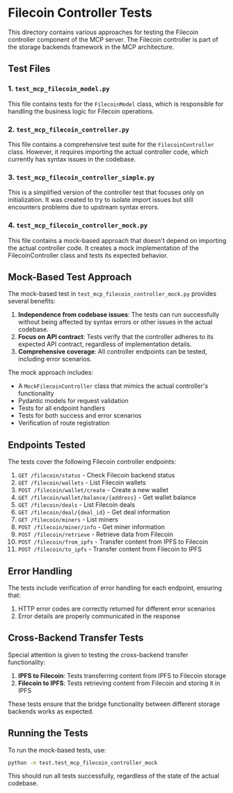 # Filecoin Controller Tests

This directory contains various approaches for testing the Filecoin controller component of the MCP server. The Filecoin controller is part of the storage backends framework in the MCP architecture.

## Test Files

### 1. `test_mcp_filecoin_model.py`

This file contains tests for the `FilecoinModel` class, which is responsible for handling the business logic for Filecoin operations.

### 2. `test_mcp_filecoin_controller.py`

This file contains a comprehensive test suite for the `FilecoinController` class. However, it requires importing the actual controller code, which currently has syntax issues in the codebase.

### 3. `test_mcp_filecoin_controller_simple.py`

This is a simplified version of the controller test that focuses only on initialization. It was created to try to isolate import issues but still encounters problems due to upstream syntax errors.

### 4. `test_mcp_filecoin_controller_mock.py`

This file contains a mock-based approach that doesn't depend on importing the actual controller code. It creates a mock implementation of the FilecoinController class and tests its expected behavior.

## Mock-Based Test Approach

The mock-based test in `test_mcp_filecoin_controller_mock.py` provides several benefits:

1. **Independence from codebase issues**: The tests can run successfully without being affected by syntax errors or other issues in the actual codebase.
2. **Focus on API contract**: Tests verify that the controller adheres to its expected API contract, regardless of implementation details.
3. **Comprehensive coverage**: All controller endpoints can be tested, including error scenarios.

The mock approach includes:

- A `MockFilecoinController` class that mimics the actual controller's functionality
- Pydantic models for request validation
- Tests for all endpoint handlers 
- Tests for both success and error scenarios
- Verification of route registration

## Endpoints Tested

The tests cover the following Filecoin controller endpoints:

1. `GET /filecoin/status` - Check Filecoin backend status
2. `GET /filecoin/wallets` - List Filecoin wallets
3. `POST /filecoin/wallet/create` - Create a new wallet
4. `GET /filecoin/wallet/balance/{address}` - Get wallet balance
5. `GET /filecoin/deals` - List Filecoin deals
6. `GET /filecoin/deal/{deal_id}` - Get deal information
7. `GET /filecoin/miners` - List miners
8. `POST /filecoin/miner/info` - Get miner information
9. `POST /filecoin/retrieve` - Retrieve data from Filecoin
10. `POST /filecoin/from_ipfs` - Transfer content from IPFS to Filecoin
11. `POST /filecoin/to_ipfs` - Transfer content from Filecoin to IPFS

## Error Handling

The tests include verification of error handling for each endpoint, ensuring that:

1. HTTP error codes are correctly returned for different error scenarios
2. Error details are properly communicated in the response

## Cross-Backend Transfer Tests

Special attention is given to testing the cross-backend transfer functionality:

1. **IPFS to Filecoin**: Tests transferring content from IPFS to Filecoin storage
2. **Filecoin to IPFS**: Tests retrieving content from Filecoin and storing it in IPFS

These tests ensure that the bridge functionality between different storage backends works as expected.

## Running the Tests

To run the mock-based tests, use:

```bash
python -m test.test_mcp_filecoin_controller_mock
```

This should run all tests successfully, regardless of the state of the actual codebase.